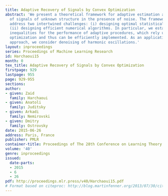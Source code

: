 ```yaml
---
title: Adaptive Recovery of Signals by Convex Optimization
abstract: 'We present a theoretical framework for adaptive estimation and prediction
  of signals of unknown structure in the presence of noise. The framework allows to
  address two intertwined challenges: (i) designing optimal statistical estimators;
  (ii) designing efficient numerical algorithms. In particular, we establish oracle
  inequalities for the performance of adaptive procedures, which rely upon convex
  optimization and thus can be efficiently implemented. As an application of the proposed
  approach, we consider denoising of harmonic oscillations.'
layout: inproceedings
series: Proceedings of Machine Learning Research
id: Harchaoui15
month: 0
tex_title: Adaptive Recovery of Signals by Convex Optimization
firstpage: 929
lastpage: 955
page: 929-955
sections: 
author:
- given: Zaid
  family: Harchaoui
- given: Anatoli
  family: Juditsky
- given: Arkadi
  family: Nemirovski
- given: Dmitry
  family: Ostrovsky
date: 2015-06-26
address: Paris, France
publisher: PMLR
container-title: Proceedings of The 28th Conference on Learning Theory
volume: '40'
genre: inproceedings
issued:
  date-parts:
  - 2015
  - 6
  - 26
pdf: http://proceedings.mlr.press/v40/Harchaoui15.pdf
# Format based on citeproc: http://blog.martinfenner.org/2013/07/30/citeproc-yaml-for-bibliographies/
---
```

